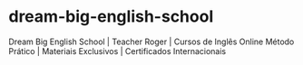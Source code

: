 # dream-big-english-school
Dream Big English School | Teacher Roger | Cursos de Inglês Online Método Prático | Materiais Exclusivos | Certificados Internacionais

